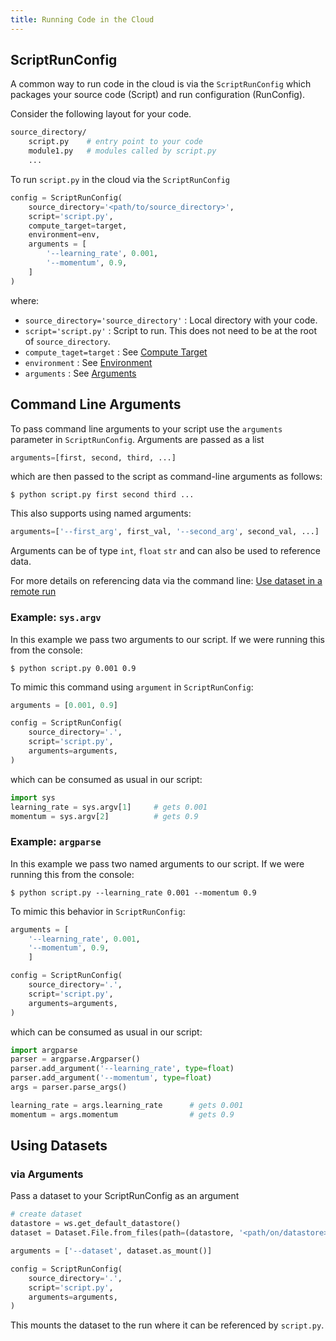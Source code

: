```yaml
---
title: Running Code in the Cloud
---
```


## ScriptRunConfig

A common way to run code in the cloud is via the `ScriptRunConfig` which packages
your source code (Script) and run configuration (RunConfig).

Consider the following layout for your code.

```bash
source_directory/
    script.py    # entry point to your code
    module1.py   # modules called by script.py     
    ...
```

To run `script.py` in the cloud via the `ScriptRunConfig`

```python
config = ScriptRunConfig(
    source_directory='<path/to/source_directory>',
    script='script.py',
    compute_target=target,
    environment=env,
    arguments = [
        '--learning_rate', 0.001,
        '--momentum', 0.9,
    ]
)
```

where:

- `source_directory='source_directory'` : Local directory with your code.
- `script='script.py'` : Script to run. This does not need to be at the root of `source_directory`.
- `compute_taget=target` : See [Compute Target](copute-target)
- `environment` : See [Environment](environment)
- `arguments` : See [Arguments](#command-line-arguments)

## Command Line Arguments

To pass command line arguments to your script use the `arguments` parameter in `ScriptRunConfig`.
Arguments are passed as a list

```python
arguments=[first, second, third, ...]
```

which are then passed to the script as command-line arguments as follows:

```console
$ python script.py first second third ...
```

This also supports using named arguments:

```python
arguments=['--first_arg', first_val, '--second_arg', second_val, ...]
```

Arguments can be of type `int`, `float` `str` and can also be used to reference data.

For more details on referencing data via the command line: [Use dataset in a remote run](dataset#use-dataset-in-a-remote-run)

### Example: `sys.argv`

In this example we pass two arguments to our script. If we were running this from the
console:

```console title="console"
$ python script.py 0.001 0.9
```

To mimic this command using `argument` in `ScriptRunConfig`:

```python title="run.py"
arguments = [0.001, 0.9]

config = ScriptRunConfig(
    source_directory='.',
    script='script.py',
    arguments=arguments,
)
```

which can be consumed as usual in our script:

```python title="script.py"
import sys
learning_rate = sys.argv[1]     # gets 0.001
momentum = sys.argv[2]          # gets 0.9
```

### Example: `argparse`

In this example we pass two named arguments to our script. If we were running this from the
console:

```console title="console"
$ python script.py --learning_rate 0.001 --momentum 0.9
```

To mimic this behavior in `ScriptRunConfig`:

```python title="run.py"
arguments = [
    '--learning_rate', 0.001, 
    '--momentum', 0.9,
    ]

config = ScriptRunConfig(
    source_directory='.',
    script='script.py',
    arguments=arguments,
)
```

which can be consumed as usual in our script:

```python title="script.py"
import argparse
parser = argparse.Argparser()
parser.add_argument('--learning_rate', type=float)
parser.add_argument('--momentum', type=float)
args = parser.parse_args()

learning_rate = args.learning_rate      # gets 0.001
momentum = args.momentum                # gets 0.9
```

## Using Datasets

### via Arguments

Pass a dataset to your ScriptRunConfig as an argument

```py
# create dataset
datastore = ws.get_default_datastore()
dataset = Dataset.File.from_files(path=(datastore, '<path/on/datastore>'))

arguments = ['--dataset', dataset.as_mount()]

config = ScriptRunConfig(
    source_directory='.',
    script='script.py',
    arguments=arguments,
)
```

This mounts the dataset to the run where it can be referenced by `script.py`.
